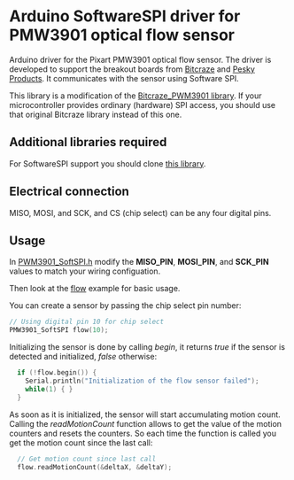 # Arduino SoftwareSPI driver for PMW3901 optical flow sensor

Arduino driver for the Pixart PMW3901 optical flow sensor. The driver
is developed to support the breakout boards from [Bitcraze](https://wiki.bitcraze.io/breakout:flow)
and [Pesky Products](https://oshpark.com/shared_projects/autoGC8x).  It
communicates with the sensor using Software SPI.

This library is a modification of the [Bitcraze_PWM3901 library](https://github.com/bitcraze/Bitcraze_PMW3901).
If your microcontroller provides ordinary (hardware) SPI access, you should use that original Bitcraze
library instead of this one.

## Additional libraries required

For SoftwareSPI support you should clone [this library](https://github.com/simondlevy/DigitalIO).

## Electrical connection

MISO, MOSI, and SCK, and CS (chip select) can be any four digital pins.

## Usage

In 
<a href="https://github.com/simondlevy/PMW3901_SoftSPI/blob/master/src/PMW3901_SoftSPI.h#L29-L32">PWM3901_SoftSPI.h</a> modify the <b>MISO_PIN</b>, <b>MOSI_PIN</b>, and <b>SCK_PIN</b> values to match your wiring configuation.

Then look at the [flow](examples/flow/flow.ino) example for basic usage.

You can create a sensor by passing the chip select pin number:

``` C++
// Using digital pin 10 for chip select
PMW3901_SoftSPI flow(10);
```

Initializing the sensor is done by calling *begin*, it returns *true* if the
sensor is detected and initialized, *false* otherwise:

``` C++
  if (!flow.begin()) {
    Serial.println("Initialization of the flow sensor failed");
    while(1) { }
  }
```

As soon as it is initialized, the sensor will start accumulating motion count.
Calling the *readMotionCount* function allows to get the value of the motion
counters and resets the counters. So each time the function is called you get
the motion count since the last call:

``` C++
  // Get motion count since last call
  flow.readMotionCount(&deltaX, &deltaY);
```
